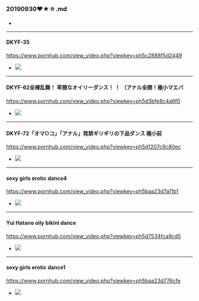 ### 20190930❤★☆.md
#### 

- ![]()
---
#### DKYF-35
https://www.pornhub.com/view_video.php?viewkey=ph5c2888f5d2449
- ![](https://di.phncdn.com/videos/201812/30/199225821/original/(m=ecuKGgaaaa)(mh=MecN-9ebIOGZL03C)8.jpg)
---
#### DKYF-62全裸乱舞！ 卑猥なオイリーダンス！ ！ （アナル全開！極小マエバ
https://www.pornhub.com/view_video.php?viewkey=ph5d3bfe8c4a6f0
- ![](https://ci.phncdn.com/videos/201907/27/237910861/original/(m=eafTGgaaaa)(mh=KeRv39DJ2cGxC1JE)10.jpg)
---
#### DKYF-72「オマ○コ」「アナル」発禁ギリギリの下品ダンス 極小前
https://www.pornhub.com/view_video.php?viewkey=ph5d1207c9c80ec
- ![](https://di.phncdn.com/videos/201906/25/231496362/original/(m=ecuKGgaaaa)(mh=DMJT5r7He-bEG9Ku)15.jpg)
---
#### sexy girls erotic dance4
https://www.pornhub.com/view_video.php?viewkey=ph5baa23d7a11b1
- ![](https://di.phncdn.com/videos/201809/25/184713481/original/(m=ecuKGgaaaa)(mh=A9l1LM8myoBJvBaT)4.jpg)
---
#### Yui Hatano oily bikini dance
https://www.pornhub.com/view_video.php?viewkey=ph5d7534fca9cd5
- ![](https://di.phncdn.com/videos/201909/08/247070471/original/(m=ecuKGgaaaa)(mh=crV5ASTaePq4TVDd)11.jpg)
---
#### sexy girls erotic dance1
https://www.pornhub.com/view_video.php?viewkey=ph5baa23d776cfe
- ![](https://di.phncdn.com/videos/201809/25/184713381/original/(m=ecuKGgaaaa)(mh=m-754S41IhRrY1hb)11.jpg)
